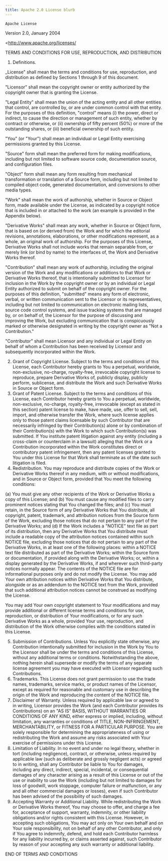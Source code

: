 ```yaml
---
title: Apache 2.0 License blurb
---
```


    Apache License

 Version 2.0, January 2004

 <http://www.apache.org/licenses/

 TERMS AND CONDITIONS FOR USE, REPRODUCTION, AND DISTRIBUTION

 1.  Definitions.

_License" shall mean the terms and conditions for use,
reproduction, and distribution as defined by Sections 1 through 9
of this document.

"Licensor" shall mean the copyright owner or entity authorized
by the copyright owner that is granting the License.

"Legal Entity" shall mean the union of the acting entity and all
other entities that control, are controlled by, or are under
common control with that entity. For the purposes of this
definition, "control" means (i) the power, direct or indirect,
to cause the direction or management of such entity, whether by
contract or otherwise, or (ii) ownership of fifty percent (50%) or
more of the outstanding shares, or (iii) beneficial ownership of
such entity.

"You" (or "Your") shall mean an individual or Legal Entity
exercising permissions granted by this License.

"Source" form shall mean the preferred form for making
modifications, including but not limited to software source code,
documentation source, and configuration files.

"Object" form shall mean any form resulting from mechanical
transformation or translation of a Source form, including but not
limited to compiled object code, generated documentation, and
conversions to other media types.

"Work" shall mean the work of authorship, whether in Source or
Object form, made available under the License, as indicated by a
copyright notice that is included in or attached to the work (an
example is provided in the Appendix below).

"Derivative Works" shall mean any work, whether in Source or
Object form, that is based on (or derived from) the Work and for
which the editorial revisions, annotations, elaborations, or other
modifications represent, as a whole, an original work of
authorship. For the purposes of this License, Derivative Works
shall not include works that remain separable from, or merely link
(or bind by name) to the interfaces of, the Work and Derivative
Works thereof.

"Contribution" shall mean any work of authorship, including the
original version of the Work and any modifications or additions to
that Work or Derivative Works thereof, that is intentionally
submitted to Licensor for inclusion in the Work by the copyright
owner or by an individual or Legal Entity authorized to submit on
behalf of the copyright owner. For the purposes of this
definition, "submitted" means any form of electronic, verbal, or
written communication sent to the Licensor or its representatives,
including but not limited to communication on electronic mailing
lists, source code control systems, and issue tracking systems
that are managed by, or on behalf of, the Licensor for the purpose
of discussing and improving the Work, but excluding communication
that is conspicuously marked or otherwise designated in writing by
the copyright owner as "Not a Contribution."

"Contributor" shall mean Licensor and any individual or Legal
Entity on behalf of whom a Contribution has been received by
Licensor and subsequently incorporated within the Work.

 2.  Grant of Copyright License. Subject to the terms and conditions of
this License, each Contributor hereby grants to You a perpetual,
worldwide, non-exclusive, no-charge, royalty-free, irrevocable
copyright license to reproduce, prepare Derivative Works of,
publicly display, publicly perform, sublicense, and distribute the
Work and such Derivative Works in Source or Object form.
 3.  Grant of Patent License. Subject to the terms and conditions of
this License, each Contributor hereby grants to You a perpetual,
worldwide, non-exclusive, no-charge, royalty-free, irrevocable
(except as stated in this section) patent license to make, have
made, use, offer to sell, sell, import, and otherwise transfer the
Work, where such license applies only to those patent claims
licensable by such Contributor that are necessarily infringed by
their Contribution(s) alone or by combination of their
Contribution(s) with the Work to which such Contribution(s) was
submitted. If You institute patent litigation against any entity
(including a cross-claim or counterclaim in a lawsuit) alleging
that the Work or a Contribution incorporated within the Work
constitutes direct or contributory patent infringement, then any
patent licenses granted to You under this License for that Work
shall terminate as of the date such litigation is filed.
 4.  Redistribution. You may reproduce and distribute copies of the
Work or Derivative Works thereof in any medium, with or without
modifications, and in Source or Object form, provided that You
meet the following conditions:

(a) You must give any other recipients of the Work or Derivative
    Works a copy of this License; and
(b) You must cause any modified files to carry prominent notices
    stating that You changed the files; and
(c) You must retain, in the Source form of any Derivative Works
    that You distribute, all copyright, patent, trademark, and
    attribution notices from the Source form of the Work,
    excluding those notices that do not pertain to any part of the
    Derivative Works; and
(d) If the Work includes a "NOTICE" text file as part of its
    distribution, then any Derivative Works that You distribute
    must include a readable copy of the attribution notices
    contained within such NOTICE file, excluding those notices
    that do not pertain to any part of the Derivative Works, in at
    least one of the following places: within a NOTICE text file
    distributed as part of the Derivative Works; within the Source
    form or documentation, if provided along with the Derivative
    Works; or, within a display generated by the Derivative Works,
    if and wherever such third-party notices normally appear. The
    contents of the NOTICE file are for informational purposes
    only and do not modify the License. You may add Your own
    attribution notices within Derivative Works that You
    distribute, alongside or as an addendum to the NOTICE text
    from the Work, provided that such additional attribution
    notices cannot be construed as modifying the License.

You may add Your own copyright statement to Your modifications and
may provide additional or different license terms and conditions
for use, reproduction, or distribution of Your modifications, or
for any such Derivative Works as a whole, provided Your use,
reproduction, and distribution of the Work otherwise complies with
the conditions stated in this License.

 5.  Submission of Contributions. Unless You explicitly state
otherwise, any Contribution intentionally submitted for inclusion
in the Work by You to the Licensor shall be under the terms and
conditions of this License, without any additional terms or
conditions. Notwithstanding the above, nothing herein shall
supersede or modify the terms of any separate license agreement
you may have executed with Licensor regarding such Contributions.
 6.  Trademarks. This License does not grant permission to use the
trade names, trademarks, service marks, or product names of the
Licensor, except as required for reasonable and customary use in
describing the origin of the Work and reproducing the content of
the NOTICE file.
 7.  Disclaimer of Warranty. Unless required by applicable law or
agreed to in writing, Licensor provides the Work (and each
Contributor provides its Contributions) on an "AS IS" BASIS,
WITHOUT WARRANTIES OR CONDITIONS OF ANY KIND, either express or
implied, including, without limitation, any warranties or
conditions of TITLE, NON-INFRINGEMENT, MERCHANTABILITY, or FITNESS
FOR A PARTICULAR PURPOSE. You are solely responsible for
determining the appropriateness of using or redistributing the
Work and assume any risks associated with Your exercise of
permissions under this License.
 8.  Limitation of Liability. In no event and under no legal theory,
whether in tort (including negligence), contract, or otherwise,
unless required by applicable law (such as deliberate and grossly
negligent acts) or agreed to in writing, shall any Contributor be
liable to You for damages, including any direct, indirect,
special, incidental, or consequential damages of any character
arising as a result of this License or out of the use or inability
to use the Work (including but not limited to damages for loss of
goodwill, work stoppage, computer failure or malfunction, or any
and all other commercial damages or losses), even if such
Contributor has been advised of the possibility of such damages.
 9.  Accepting Warranty or Additional Liability. While redistributing
the Work or Derivative Works thereof, You may choose to offer, and
charge a fee for, acceptance of support, warranty, indemnity, or
other liability obligations and/or rights consistent with this
License. However, in accepting such obligations, You may act only
on Your own behalf and on Your sole responsibility, not on behalf
of any other Contributor, and only if You agree to indemnify,
defend, and hold each Contributor harmless for any liability
incurred by, or claims asserted against, such Contributor by
reason of your accepting any such warranty or additional
liability.

 END OF TERMS AND CONDITIONS
